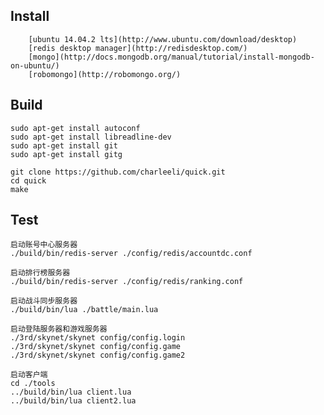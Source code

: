 ## Install
        [ubuntu 14.04.2 lts](http://www.ubuntu.com/download/desktop)
        [redis desktop manager](http://redisdesktop.com/)
        [mongo](http://docs.mongodb.org/manual/tutorial/install-mongodb-on-ubuntu/)
        [robomongo](http://robomongo.org/)

## Build
```
sudo apt-get install autoconf
sudo apt-get install libreadline-dev
sudo apt-get install git
sudo apt-get install gitg

git clone https://github.com/charleeli/quick.git
cd quick
make
```

## Test
```
启动账号中心服务器
./build/bin/redis-server ./config/redis/accountdc.conf

启动排行榜服务器
./build/bin/redis-server ./config/redis/ranking.conf

启动战斗同步服务器
./build/bin/lua ./battle/main.lua

启动登陆服务器和游戏服务器
./3rd/skynet/skynet config/config.login
./3rd/skynet/skynet config/config.game
./3rd/skynet/skynet config/config.game2

启动客户端
cd ./tools
../build/bin/lua client.lua
../build/bin/lua client2.lua
```
